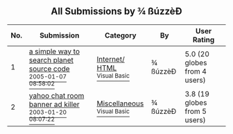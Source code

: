 ﻿<div align="center">

## All Submissions by ¾ ßúzzèÐ

</div>

No.  | Submission | Category | By   | User Rating
---- | ---------- | -------- | ---- | -----------
1 | [a simple way to search planet source code<br /><sup>2005-01-07 08:58:02</sup>](https://github.com/Planet-Source-Code/zz-a-simple-way-to-search-planet-source-code__1-58153) | [Internet/ HTML<br /><sup>Visual Basic</sup>](../ByCategory/internet-html__1-34.md) | ¾ ßúzzèÐ | 5.0 (20 globes from 4 users)
2 | [yahoo chat room banner ad killer<br /><sup>2003-01-20 08:07:22</sup>](https://github.com/Planet-Source-Code/zz-yahoo-chat-room-banner-ad-killer__1-42587) | [Miscellaneous<br /><sup>Visual Basic</sup>](../ByCategory/miscellaneous__1-1.md) | ¾ ßúzzèÐ | 3.8 (19 globes from 5 users)
